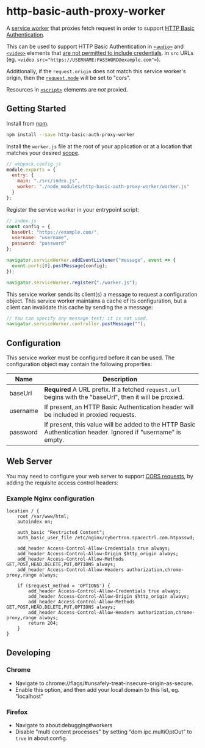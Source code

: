 # http-basic-auth-proxy-worker

A [service worker](https://developer.mozilla.org/en-US/docs/Web/API/Service_Worker_API) that proxies fetch request in
order to support
[HTTP Basic Authentication](https://developer.mozilla.org/en-US/docs/Web/HTTP/Authentication#Basic_authentication_scheme).

This can be used to support HTTP Basic Authentication in
[`<audio>`](https://developer.mozilla.org/en-US/docs/Web/HTML/Element/audio) and
[`<video>`](https://developer.mozilla.org/en-US/docs/Web/HTML/Element/video) elements that
[are not permitted to include credentials](https://developer.mozilla.org/en-US/docs/Web/HTTP/Authentication#Access_using_credentials_in_the_URL).
in `src` URLs (eg. `<video src="https://USERNAME:PASSWORD@example.com">`).

Additionally, if the `request.origin` does not match this service worker's origin, then the
[`request.mode`](https://developer.mozilla.org/en-US/docs/Web/API/Request/mode) will be set to "cors".

Resources in [`<script>`](https://developer.mozilla.org/en-US/docs/Web/HTML/Element/script) elements are *not* proxied.

## Getting Started

Install from [npm](https://www.npmjs.com/package/http-basic-auth-proxy-worker).

```bash
npm install --save http-basic-auth-proxy-worker
```

Install the `worker.js` file at the root of your application or at a location that matches your desired
[scope](https://developer.mozilla.org/en-US/docs/Web/API/ServiceWorkerRegistration/scope).

```javascript
// webpack.config.js
module.exports = {
  entry: {
    main: "./src/index.js",
    worker: "./node_modules/http-basic-auth-proxy-worker/worker.js"
  }
};
```

Register the service worker in your entrypoint script:

```javascript
// index.js
const config = {
  baseUrl: "https://example.com/",
  username: "username",
  password: "password"
};

navigator.serviceWorker.addEventListener("message", event => {
  event.ports[0].postMessage(config);
});

navigator.serviceWorker.register("./worker.js");
```

This service worker sends its client(s) a message to request a configuration object.
This service worker maintains a cache of its configuration, but a client can invalidate this cache by sending the
a message:

```javascript
// You can specify any message text; it is not used.
navigator.serviceWorker.controller.postMessage("");
```

## Configuration

This service worker must be configured before it can be used.
The configuration object may contain the following properties:

| Name     | Description                                                                                                   |
| -------- | ------------------------------------------------------------------------------------------------------------- |
| baseUrl  | **Required** A URL prefix. If a fetched `request.url` begins with the "baseUrl", then it will be proxied.     |
| username | If present, an HTTP Basic Authentication header will be included in proxied requests.                         |
| password | If present, this value will be added to the HTTP Basic Authentication header. Ignored if "username" is empty. |

## Web Server

You may need to configure your web server to support [CORS requests](https://developer.mozilla.org/en-US/docs/Web/HTTP/CORS),
by adding the requisite access control headers:

### Example Nginx configuration

```
location / {
    root /var/www/html;
    autoindex on;

    auth_basic "Restricted Content";
    auth_basic_user_file /etc/nginx/cybertron.spacectrl.com.htpasswd;

    add_header Access-Control-Allow-Credentials true always;
    add_header Access-Control-Allow-Origin $http_origin always;
    add_header Access-Control-Allow-Methods GET,POST,HEAD,DELETE,PUT,OPTIONS always;
    add_header Access-Control-Allow-Headers authorization,chrome-proxy,range always;

    if ($request_method = 'OPTIONS') {
        add_header Access-Control-Allow-Credentials true always;
        add_header Access-Control-Allow-Origin $http_origin always;
        add_header Access-Control-Allow-Methods GET,POST,HEAD,DELETE,PUT,OPTIONS always;
        add_header Access-Control-Allow-Headers authorization,chrome-proxy,range always;
        return 204;
    }
}
```

## Developing

### Chrome

- Navigate to chrome://flags/#unsafely-treat-insecure-origin-as-secure.
- Enable this option, and then add your local domain to this list, eg. "localhost"

### Firefox

- Navigate to about:debugging#workers 
- Disable "multi content processes" by setting “dom.ipc.multiOptOut” to `true` in about:config.

